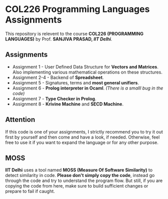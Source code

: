 # COL226 Programming Languages Assignments
This repository is relevent to the course **COL226 (PROGRAMMING LANGUAGES)** by Prof. **SANJIVA PRASAD, *IIT Delhi***.

## Assignments
- Assignment 1 - User Defined Data Structure for **Vectors and Matrices**. Also implementing various mathematical operations on these structures.
- Assignment 2-4 - Backend of **Spreadsheet**.
- Assignment 5 - Signatures, terms and **most general unifiers**.
- Assignment 6 - **Prolog interpreter in Ocaml**. *(There is a smalll bug in the code)*
- Assignment 7 - **Type Checker in Prolog**.
- Assignment 8 - **Krivine Machine** and **SECD Machine**.

## Attention
If this code is one of your assignments, I strictly recommend you to try it out first by yourself and then come and have a look, if needed. Otherwise, feel free to use it if you want to expand the language or for any other purpose.

## MOSS
**IIT Delhi** uses a tool named **MOSS (Measure Of Software Similarity)** to detect similarity in code. **Please don't simply copy the code**, instead go through the code and try to understand the program flow. But still, if you are copying the code from here, make sure to build sufficient changes or prepare to fail if caught.
